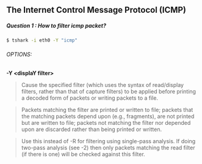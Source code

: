 ## The Internet Control Message Protocol (ICMP)
##### Question 1 : How to filter icmp packet?
```bash
$ tshark -i eth0 -Y "icmp"
```

###### OPTIONS:


__-Y \<displaY filter>__

>Cause the specified filter (which uses the syntax of read/display filters, rather than that of capture filters) to be applied before printing a decoded form of packets or writing packets to a file.

>Packets matching the filter are printed or written to file; packets that the matching packets depend upon (e.g., fragments), are not printed but are written to file; packets not matching the filter nor depended upon are discarded rather than being printed or written.

>Use this instead of -R for filtering using single-pass analysis. If doing two-pass analysis (see -2) then only packets matching the read filter (if there is one) will be checked against this filter.
